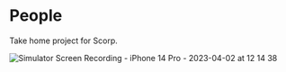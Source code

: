 # People
Take home project for Scorp.

![Simulator Screen Recording - iPhone 14 Pro - 2023-04-02 at 12 14 38](https://user-images.githubusercontent.com/23053158/229343720-4e32016b-792f-4a2f-9b39-8b30c33e2685.gif)
